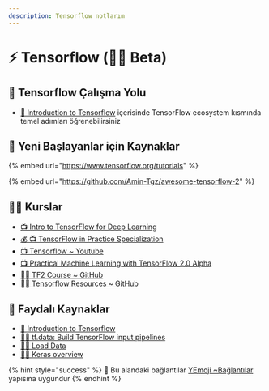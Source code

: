 ```yaml
---
description: Tensorflow notlarım
---
```


# ⚡ Tensorflow \(👨‍🔬 Beta\)

## 🚩 Tensorflow Çalışma Yolu

* [📖 Introduction to Tensorflow](https://www.tensorflow.org/learn) içerisinde TensorFlow ecosystem kısmında temel adımları öğrenebilirsiniz

## 🧒 Yeni Başlayanlar için Kaynaklar

{% embed url="https://www.tensorflow.org/tutorials" %}

{% embed url="https://github.com/Amin-Tgz/awesome-tensorflow-2" %}

## 👨‍🏫 Kurslar

* [📺 Intro to TensorFlow for Deep Learning](https://www.udacity.com/course/intro-to-tensorflow-for-deep-learning--ud187)
* [💰 📺 TensorFlow in Practice Specialization](https://www.coursera.org/specializations/tensorflow-in-practice?utm_source=deeplearningai&utm_medium=institutions&utm_campaign=TFWebsiteTFSHomepageButton#courses)
* [📺 Tensorflow ~ Youtube](https://www.youtube.com/tensorflow/)
* [📺 Practical Machine Learning with TensorFlow 2.0 Alpha](https://blog.udacity.com/2019/03/learn-tensorflow-for-deep-learning-applications.html)
* [👨‍💻 TF2 Course ~ GitHub](https://github.com/ageron/tf2_course)
* [👨‍💻 Tensorflow Resources ~ GitHub](https://github.com/tensorflow/tensorflow#resources)

## 🔗 Faydalı Kaynaklar

* [📖 Introduction to Tensorflow](https://www.tensorflow.org/learn)
* [👨‍🏫 tf.data: Build TensorFlow input pipelines](https://www.tensorflow.org/guide/data)
* [👨‍🏫 Load Data](https://www.tensorflow.org/tutorials/load_data/csv)
* [👨‍🏫 Keras overview](https://www.tensorflow.org/guide/keras/overview/)

{% hint style="success" %}
🚀 Bu alandaki bağlantılar [YEmoji ~Bağlantılar](https://emoji.yemreak.com/kullanim/baglantilar) yapısına uygundur
{% endhint %}

